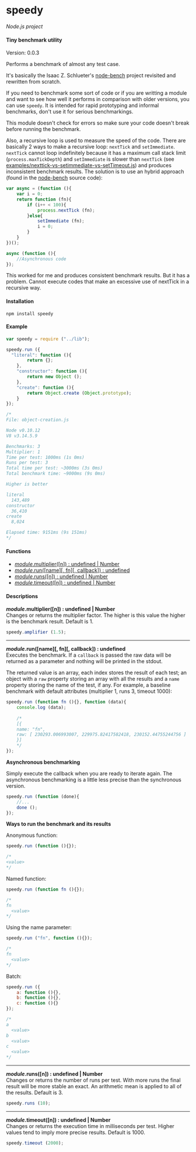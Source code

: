 speedy
======

_Node.js project_

#### Tiny benchmark utility ####

Version: 0.0.3

Performs a benchmark of almost any test case.

It's basically the Isaac Z. Schlueter's [node-bench](https://github.com/isaacs/node-bench) project revisited and rewritten from scratch.

If you need to benchmark some sort of code or if you are writting a module and want to see how well it performs in comparison with older versions, you can use `speedy`. It is intended for rapid prototyping and informal benchmarks, don't use it for serious benchmarkings.

This module doesn't check for errors so make sure your code doesn't break before running the benchmark.

Also, a recursive loop is used to measure the speed of the code. There are basically 2 ways to make a recursive loop: `nextTick` and `setImmediate`. `nextTick` cannot loop indefinitely because it has a maximum call stack limit (`process.maxTickDepth`) and `setImmediate` is slower than `nextTick` (see [examples/nexttick-vs-setimmediate-vs-setTimeout.js](https://github.com/gagle/node-speedy/blob/master/examples/nexttick-vs-setimmediate-vs-setTimeout.js)) and produces inconsistent benchmark results. The solution is to use an hybrid approach (found in the [node-bench](https://github.com/isaacs/node-bench) source code):

```javascript
var async = (function (){
	var i = 0;
	return function (fn){
		if (i++ < 100){
			process.nextTick (fn);
		}else{
			setImmediate (fn);
			i = 0;
		}
	}
})();

async (function (){
	//Asynchronous code
});
```

This worked for me and produces consistent benchmark results. But it has a problem. Cannot execute codes that make an excessive use of nextTick in a recursive way.

#### Installation ####

```
npm install speedy
```

#### Example ####

```javascript
var speedy = require ("../lib");

speedy.run ({
  "literal": function (){
		return {};
	},
	"constructor": function (){
		return new Object ();
	},
	"create": function (){
		return Object.create (Object.prototype);
	}
});

/*
File: object-creation.js

Node v0.10.12
V8 v3.14.5.9

Benchmarks: 3
Multiplier: 1
Time per test: 1000ms (1s 0ms)
Runs per test: 3
Total time per test: ~3000ms (3s 0ms)
Total benchmark time: ~9000ms (9s 0ms)

Higher is better

literal
  143,489
constructor
  36,410
create
  8,024

Elapsed time: 9151ms (9s 151ms)
*/
```

#### Functions ####

- [_module_.multiplier([n]) : undefined | Number](#multiplier)
- [_module_.run([name][, fn][, callback]) : undefined](#run)
- [_module_.runs([n]) : undefined | Number](#runs)
- [_module_.timeout([n]) : undefined | Number](#timeout)

#### Descriptions ####

<a name="amplifier"></a>
___module_.multiplier([n]) : undefined | Number__  
Changes or returns the multiplier factor. The higher is this value the higher is the benchmark result. Default is 1.

```javascript
speedy.amplifier (1.5);
```

---

<a name="run"></a>
___module_.run([name][, fn][, callback]) : undefined__  
Executes the benchmark. If a `callback` is passed the raw data will be returned as a parameter and nothing will be printed in the stdout.

The returned value is an array, each index stores the result of each test; an object with a `raw` property storing an array with all the results and a `name` property storing the name of the test, if any. For example, a baseline benchmark with default attributes (multiplier 1, runs 3, timeout 1000):

```javascript
speedy.run (function fn (){}, function (data){
	console.log (data);
	
	/*
	[{
    name: "fn",
    raw: [ 230293.006993007, 229975.82417582418, 230152.44755244756 ]
	}]
	*/
});
```

__Asynchronous benchmarking__

Simply execute the callback when you are ready to iterate again. The asynchronous benchmarking is a little less precise than the synchronous version.

```javascript
speedy.run (function (done){
	//...
	done ();
});
```

__Ways to run the benchmark and its results__

Anonymous function:

```javascript
speedy.run (function (){});

/*
<value>
*/
```

Named function:

```javascript
speedy.run (function fn (){});

/*
fn
  <value>
*/
```

Using the name parameter:

```javascript
speedy.run ("fn", function (){});

/*
fn
  <value>
*/
```

Batch:

```javascript
speedy.run ({
	a: function (){},
	b: function (){},
	c: function (){}
});

/*
a
  <value>
b
  <value>
c
  <value>
*/
```

---

<a name="runs"></a>
___module_.runs([n]) : undefined | Number__  
Changes or returns the number of runs per test. With more runs the final result will be more stable an exact. An arithmetic mean is applied to all of the results. Default is 3.


```javascript
speedy.runs (10);
```

---

<a name="timeout"></a>
___module_.timeout([n]) : undefined | Number__  
Changes or returns the execution time in milliseconds per test. Higher values tend to imply more precise results. Default is 1000.

```javascript
speedy.timeout (2000);
```